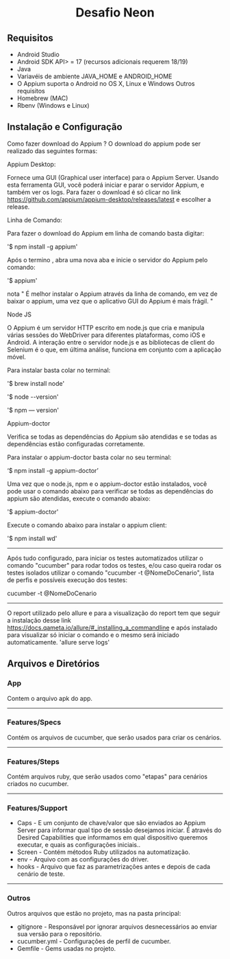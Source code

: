 <h1 align="center">Desafio Neon</h1>

## Requisitos 
- Android Studio
- Android SDK API> = 17 (recursos adicionais requerem 18/19)
- Java
- Variavéis de ambiente JAVA_HOME e ANDROID_HOME
- O Appium suporta o Android no OS X, Linux e Windows
Outros requisitos
- Homebrew (MAC)
- Rbenv (Windows e Linux)
## Instalação e Configuração 
Como fazer download do Appium ?
O download do appium pode ser realizado das seguintes formas:

Appium Desktop:

Fornece uma GUI (Graphical user interface) para o Appium Server. Usando esta ferramenta GUI, você poderá iniciar e parar o servidor Appium, e também ver os logs. Para fazer o download é só clicar no link https://github.com/appium/appium-desktop/releases/latest e escolher a release.

Linha de Comando:

Para fazer o download do Appium em linha de comando basta digitar:

'$ npm install -g appium'

Após o termino , abra uma nova aba e inicie o servidor do Appium pelo comando:

'$ appium'

nota " É melhor instalar o Appium através da linha de comando, em vez de baixar o appium, uma vez que o aplicativo GUI do Appium é mais frágil. "

Node JS

O Appium é um servidor HTTP escrito em node.js que cria e manipula várias sessões do WebDriver para diferentes plataformas, como iOS e Android. A interação entre o servidor node.js e as bibliotecas de client do Selenium é o que, em última análise, funciona em conjunto com a aplicação móvel.

Para instalar basta colar no terminal:

'$ brew install node'

'$ node --version'

'$ npm — version'

Appium-doctor

Verifica se todas as dependências do Appium são atendidas e se todas as dependências estão configuradas corretamente.

Para instalar o appium-doctor basta colar no seu terminal:

‘$ npm install -g appium-doctor’

Uma vez que o node.js, npm e o appium-doctor estão instalados, você pode usar o comando abaixo para verificar se todas as dependências do appium são atendidas, execute o comando abaixo:

'$ appium-doctor'

Execute o comando abaixo para instalar o appium client:

'$ npm install wd'

--- 

Após tudo configurado, para iniciar os testes automatizados utilizar o comando "cucumber" para rodar todos os testes, e/ou caso queira rodar os testes isolados utilizar o comando "cucumber -t @NomeDoCenario", lista de perfis e possíveis execução dos testes:

cucumber -t @NomeDoCenario

---

O report utilizado pelo allure e para a visualização do report tem que seguir a instalação desse link 
https://docs.qameta.io/allure/#_installing_a_commandline
e após instalado para visualizar só iniciar o comando e o mesmo será iniciado automaticamente.
'allure serve logs\'

<h2>Arquivos e Diretórios</h2>

### App

Contem o arquivo apk do app.

---

### Features/Specs

Contém os arquivos de cucumber, que serão usados ​​para criar os cenários.

---

### Features/Steps

Contém arquivos ruby, que serão usados ​​como "etapas" para cenários criados no cucumber.

---

### Features/Support

  - Caps - E um conjunto de chave/valor que são enviados ao Appium Server para informar qual tipo de sessão desejamos iniciar. É através do Desired Capabilities que informamos em qual dispositivo queremos executar, e quais as configurações iniciais..
  - Screen - Contém métodos Ruby utilizados na automatização.
  - env - Arquivo com as configurações do driver.
  - hooks - Arquivo que faz as parametrizações antes e depois de cada cenário de teste.

---

### Outros

Outros arquivos que estão no projeto, mas na pasta principal:

  - gitignore - Responsável por ignorar arquivos desnecessários ao enviar sua versão para o repositório.
  - cucumber.yml - Configurações de perfil de cucumber.
  - Gemfile - Gems usadas no projeto.
